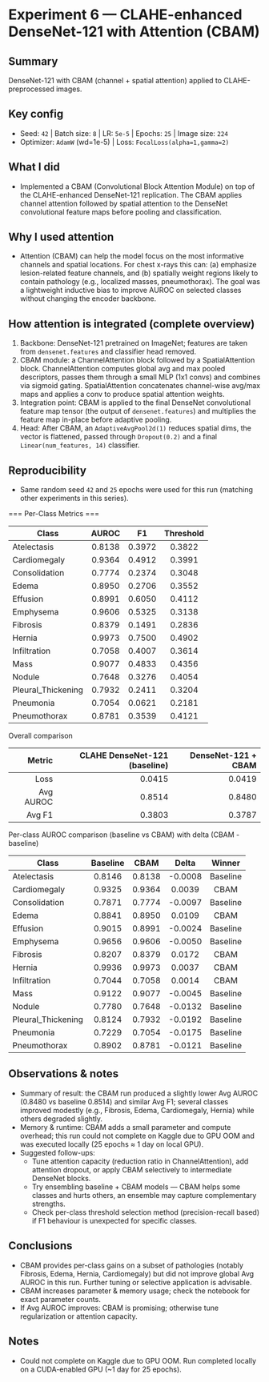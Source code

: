 # Experiment 6 — CLAHE-enhanced DenseNet-121 with Attention (CBAM)

Summary
-------
DenseNet-121 with CBAM (channel + spatial attention) applied to CLAHE-preprocessed images. 

Key config
----------
- Seed: `42` | Batch size: `8` | LR: `5e-5` | Epochs: `25` | Image size: `224`
- Optimizer: `AdamW` (wd=1e-5) | Loss: `FocalLoss(alpha=1,gamma=2)`

What I did
----------
- Implemented a CBAM (Convolutional Block Attention Module) on top of the CLAHE-enhanced DenseNet-121 replication. The CBAM applies channel attention followed by spatial attention to the DenseNet convolutional feature maps before pooling and classification.

Why I used attention
--------------------
- Attention (CBAM) can help the model focus on the most informative channels and spatial locations. For chest x-rays this can: (a) emphasize lesion-related feature channels, and (b) spatially weight regions likely to contain pathology (e.g., localized masses, pneumothorax). The goal was a lightweight inductive bias to improve AUROC on selected classes without changing the encoder backbone.

How attention is integrated (complete overview)
----------------------------------------------
1. Backbone: DenseNet-121 pretrained on ImageNet; features are taken from `densenet.features` and classifier head removed.
2. CBAM module: a ChannelAttention block followed by a SpatialAttention block. ChannelAttention computes global avg and max pooled descriptors, passes them through a small MLP (1x1 convs) and combines via sigmoid gating. SpatialAttention concatenates channel-wise avg/max maps and applies a conv to produce spatial attention weights.
3. Integration point: CBAM is applied to the final DenseNet convolutional feature map tensor (the output of `densenet.features`) and multiplies the feature map in-place before adaptive pooling.
4. Head: After CBAM, an `AdaptiveAvgPool2d(1)` reduces spatial dims, the vector is flattened, passed through `Dropout(0.2)` and a final `Linear(num_features, 14)` classifier.

Reproducibility
---------------
- Same random seed `42` and `25` epochs were used for this run (matching other experiments in this series).

=== Per-Class Metrics ===

| Class                | AUROC  | F1     | Threshold |
|----------------------|:------:|:------:|:---------:|
| Atelectasis          | 0.8138 | 0.3972 | 0.3822    |
| Cardiomegaly         | 0.9364 | 0.4912 | 0.3991    |
| Consolidation        | 0.7774 | 0.2374 | 0.3048    |
| Edema                | 0.8950 | 0.2706 | 0.3552    |
| Effusion             | 0.8991 | 0.6050 | 0.4112    |
| Emphysema            | 0.9606 | 0.5325 | 0.3138    |
| Fibrosis             | 0.8379 | 0.1491 | 0.2836    |
| Hernia               | 0.9973 | 0.7500 | 0.4902    |
| Infiltration         | 0.7058 | 0.4007 | 0.3614    |
| Mass                 | 0.9077 | 0.4833 | 0.4356    |
| Nodule               | 0.7648 | 0.3276 | 0.4054    |
| Pleural_Thickening   | 0.7932 | 0.2411 | 0.3204    |
| Pneumonia            | 0.7054 | 0.0621 | 0.2181    |
| Pneumothorax         | 0.8781 | 0.3539 | 0.4121    |


Overall comparison

| Metric    | CLAHE DenseNet-121 (baseline) | DenseNet-121 + CBAM |
|----------:|-------------------------------:|--------------------:|
| Loss      | 0.0415                         | 0.0419              |
| Avg AUROC | 0.8514                         | 0.8480              |
| Avg F1    | 0.3803                         | 0.3787              |

Per-class AUROC comparison (baseline vs CBAM) with delta (CBAM - baseline)

| Class                | Baseline | CBAM   | Delta   | Winner |
|----------------------|:--------:|:------:|:-------:|:------:|
| Atelectasis          | 0.8146   | 0.8138 | -0.0008 | Baseline |
| Cardiomegaly         | 0.9325   | 0.9364 |  0.0039 | CBAM |
| Consolidation        | 0.7871   | 0.7774 | -0.0097 | Baseline |
| Edema                | 0.8841   | 0.8950 |  0.0109 | CBAM |
| Effusion             | 0.9015   | 0.8991 | -0.0024 | Baseline |
| Emphysema            | 0.9656   | 0.9606 | -0.0050 | Baseline |
| Fibrosis             | 0.8207   | 0.8379 |  0.0172 | CBAM |
| Hernia               | 0.9936   | 0.9973 |  0.0037 | CBAM |
| Infiltration         | 0.7044   | 0.7058 |  0.0014 | CBAM |
| Mass                 | 0.9122   | 0.9077 | -0.0045 | Baseline |
| Nodule               | 0.7780   | 0.7648 | -0.0132 | Baseline |
| Pleural_Thickening   | 0.8124   | 0.7932 | -0.0192 | Baseline |
| Pneumonia            | 0.7229   | 0.7054 | -0.0175 | Baseline |
| Pneumothorax         | 0.8902   | 0.8781 | -0.0121 | Baseline |

Observations & notes
---------------------
- Summary of result: the CBAM run produced a slightly lower Avg AUROC (0.8480 vs baseline 0.8514) and similar Avg F1; several classes improved modestly (e.g., Fibrosis, Edema, Cardiomegaly, Hernia) while others degraded slightly.
- Memory & runtime: CBAM adds a small parameter and compute overhead; this run could not complete on Kaggle due to GPU OOM and was executed locally (25 epochs ≈ 1 day on local GPU).
- Suggested follow-ups:
	- Tune attention capacity (reduction ratio in ChannelAttention), add attention dropout, or apply CBAM selectively to intermediate DenseNet blocks.
	- Try ensembling baseline + CBAM models — CBAM helps some classes and hurts others, an ensemble may capture complementary strengths.
	- Check per-class threshold selection method (precision-recall based) if F1 behaviour is unexpected for specific classes.

Conclusions
-----------
- CBAM provides per-class gains on a subset of pathologies (notably Fibrosis, Edema, Hernia, Cardiomegaly) but did not improve global Avg AUROC in this run. Further tuning or selective application is advisable.
- CBAM increases parameter & memory usage; check the notebook for exact parameter counts.
- If Avg AUROC improves: CBAM is promising; otherwise tune regularization or attention capacity.

Notes
-----
- Could not complete on Kaggle due to GPU OOM. Run completed locally on a CUDA-enabled GPU (~1 day for 25 epochs).
